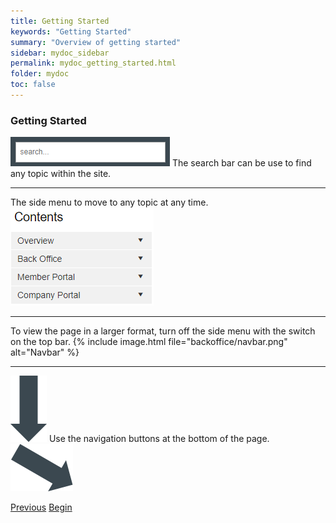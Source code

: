 ```yaml
---
title: Getting Started
keywords: "Getting Started"
summary: "Overview of getting started"
sidebar: mydoc_sidebar
permalink: mydoc_getting_started.html
folder: mydoc
toc: false
---
```


### Getting Started

<img src="images/backoffice/search.png" alt="Search" /> The search bar can be use to find any topic within the site.

___

The side menu to move to any topic at any time. <img src="images/backoffice/sidemenu.png" alt="Side Menu" />

___

To view the page in a larger format, turn off the side menu with the switch on the top bar.
{% include image.html file="backoffice/navbar.png" alt="Navbar" %}

___

<img src="images/backoffice/downarrow2.png" alt="Down Arrow" /> Use the navigation buttons at the bottom of the page. <img src="images/backoffice/downrightarrow.png" alt="Down Arrow" />

<a class="btn btn-default btn-lg pull-left" href="index.html" role="button">Previous</a>
<a class="btn btn-primary btn-lg pull-right" href="mydoc_dashboard_and_menu_overview.html" role="button">Begin</a>
